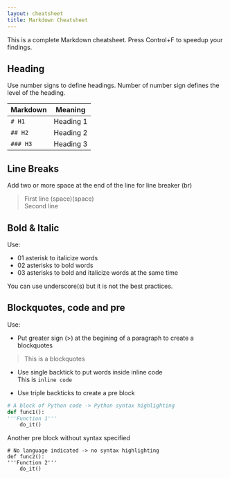 ```yaml
---
layout: cheatsheet
title: Markdown Cheatsheet
---
```


This is a complete Markdown cheatsheet. Press Control+F to speedup your findings.

## Heading
Use number signs to define headings. Number of number sign defines the level of the heading.

| Markdown      |   Meaning     |
|---------------|---------------|
| `# H1`           | Heading 1     |
| `## H2`          | Heading 2     |
| `### H3`         | Heading 3     |

## Line Breaks
Add two or more space at the end of the line for line breaker (br)

> First line (space)(space)  
> Second line

## Bold & Italic
Use:
- 01 asterisk to italicize words  
- 02 asterisks to bold words  
- 03 asterisks to bold and italicize words at the same time  

You can use underscore(s) but it is not the best practices.

## Blockquotes, code and pre
Use:  
- Put greater sign (>) at the begining of a paragraph to create a blockquotes  
> This is a blockquotes  

- Use single backtick to put words inside inline code  
This is `inline code`

- Use triple backticks to create a pre block  
```python
# A block of Python code -> Python syntax highlighting
def func1():
'''Function 1'''
    do_it()
```  
Another pre block without syntax specified   
```
# No language indicated -> no syntax highlighting
def func2():
'''Function 2'''
    do_it()
```  

